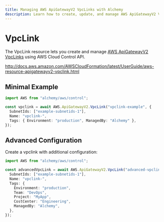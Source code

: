 ```yaml
---
title: Managing AWS ApiGatewayV2 VpcLinks with Alchemy
description: Learn how to create, update, and manage AWS ApiGatewayV2 VpcLinks using Alchemy Cloud Control.
---
```


# VpcLink

The VpcLink resource lets you create and manage [AWS ApiGatewayV2 VpcLinks](https://docs.aws.amazon.com/apigatewayv2/latest/userguide/) using AWS Cloud Control API.

http://docs.aws.amazon.com/AWSCloudFormation/latest/UserGuide/aws-resource-apigatewayv2-vpclink.html

## Minimal Example

```ts
import AWS from "alchemy/aws/control";

const vpclink = await AWS.ApiGatewayV2.VpcLink("vpclink-example", {
  SubnetIds: ["example-subnetids-1"],
  Name: "vpclink-",
  Tags: { Environment: "production", ManagedBy: "Alchemy" },
});
```

## Advanced Configuration

Create a vpclink with additional configuration:

```ts
import AWS from "alchemy/aws/control";

const advancedVpcLink = await AWS.ApiGatewayV2.VpcLink("advanced-vpclink", {
  SubnetIds: ["example-subnetids-1"],
  Name: "vpclink-",
  Tags: {
    Environment: "production",
    Team: "DevOps",
    Project: "MyApp",
    CostCenter: "Engineering",
    ManagedBy: "Alchemy",
  },
});
```

